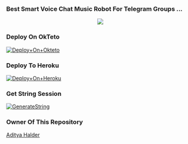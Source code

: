 ### Best Smart Voice Chat Music Robot For Telegram Groups ...


<p align="center"><a href="https://t.me/Shailendra34"><img src="https://te.legra.ph/file/a4c16c60dd1c46bbe7385.jpg"></a></p>


### Deploy On OkTeto

[![Deploy+On+Okteto](https://img.shields.io/badge/Deploy%20To%20Okteto-informational?style=for-the-badge&logo=Okteto)](https://cloud.okteto.com/deploy?repository=https://github.com/Shailendra34/TGMusicBot)


### Deploy To Heroku

[![Deploy+On+Heroku](https://www.herokucdn.com/deploy/button.svg)](https://heroku.com/deploy)



### Get String Session

[![GenerateString](https://img.shields.io/badge/repl.it-generateString-yellowgreen)](https://replit.com/@AdityaHalder/StringSession)



### Owner Of This Repository

[Aditya Halder](https://t.me/AdityaHalder)
